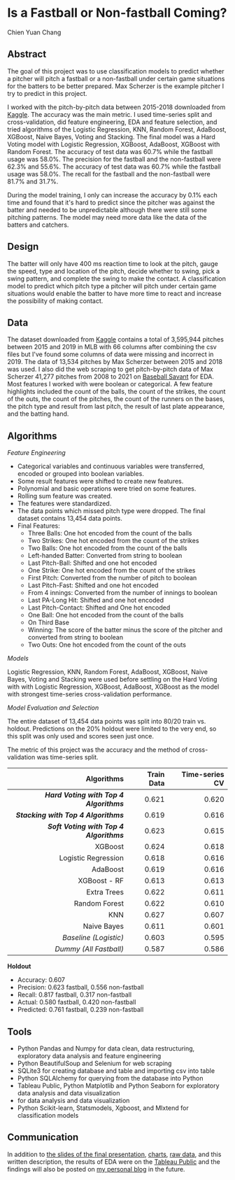 # Is a Fastball or Non-fastball Coming?
Chien Yuan Chang

## Abstract
The goal of this project was to use classification models to predict whether a pitcher will pitch a fastball or a non-fastball under certain game situations for the batters to be better prepared. Max Scherzer is the example pitcher I try to predict in this project. 

I worked with the pitch-by-pitch data between 2015-2018 downloaded from [Kaggle](https://www.kaggle.com/pschale/mlb-pitch-data-20152018). The accuracy was the main metric. I used time-series split and cross-validation, did feature engineering, EDA and feature selection, and tried algorithms of the Logistic Regression, KNN, Random Forest, AdaBoost, XGBoost, Naive Bayes, Voting and Stacking. The final model was a Hard Voting model with Logistic Regression, XGBoost, AdaBoost, XGBoost with Random Forest. The accuracy of test data was 60.7% while the fastball usage was 58.0%. The precision for the fastball and the non-fastball were 62.3% and 55.6%. The accuracy of test data was 60.7% while the fastball usage was 58.0%. The recall for the fastball and the non-fastball were 81.7% and 31.7%.

During the model training, I only can increase the accuracy by 0.1% each time and found that it's hard to predict since the pitcher was against the batter and needed to be unpredictable although there were still some pitching patterns. The model may need more data like the data of the batters and catchers.

## Design
The batter will only have 400 ms reaction time to look at the pitch, gauge the speed, type and location of the pitch, decide whether to swing, pick a swing pattern, and complete the swing to make the contact. A classification model to predict which pitch type a pitcher will pitch under certain game situations would enable the batter to have more time to react and increase the possibility of making contact.

## Data
The dataset downloaded from [Kaggle](https://www.kaggle.com/pschale/mlb-pitch-data-20152018) contains a total of 3,595,944 pitches between 2015 and 2019 in MLB with 66 columns after combining the csv files but I've found some columns of data were missing and incorrect in 2019. The data of 13,534 pitches by Max Scherzer between 2015 and 2018 was used. I also did the web scraping to get pitch-by-pitch data of Max Scherzer 41,277 pitches from 2008 to 2021 on [Baseball Savant](https://baseballsavant.mlb.com/statcast_search) for EDA. Most features I worked with were boolean or categorical. A few feature highlights included the count of the balls, the count of the strikes, the count of the outs, the count of the pitches, the count of the runners on the bases, the pitch type and result from last pitch, the result of last plate appearance, and the batting hand.


## Algorithms

*Feature Engineering*  

* Categorical variables and continuous variables were transferred, encoded or grouped into boolean variables.
* Some result features were shifted to create new features.  
* Polynomial and basic operations were tried on some features.
* Rolling sum feature was created. 
* The features were standardized.
* The data points which missed pitch type were dropped. The final dataset contains 13,454 data points.
* Final Features:
    * Three Balls: One hot encoded from the count of the balls
    * Two Strikes: One hot encoded from the count of the strikes
    * Two Balls: One hot encoded from the count of the balls
    * Left-handed Batter: Converted from string to boolean
    * Last Pitch-Ball: Shifted and one hot encoded
    * One Strike: One hot encoded from the count of the strikes
    * First Pitch: Converted from the number of pitch to boolean
    * Last Pitch-Fast: Shifted and one hot encoded
    * From 4 innings: Converted from the number of innings to boolean
    * Last PA-Long Hit: Shifted and one hot encoded
    * Last Pitch-Contact: Shifted and One hot encoded
    * One Ball: One hot encoded from the count of the balls
    * On Third Base
    * Winning: The score of the batter minus the score of the pitcher and converted from string to boolean
    * Two Outs: One hot encoded from the count of the outs

*Models*

Logistic Regression, KNN, Random Forest, AdaBoost, XGBoost, Naive Bayes, Voting and Stacking were used before settling on the Hard Voting with with Logistic Regression, XGBoost, AdaBoost, XGBoost as the model with strongest time-series cross-validation performance.

*Model Evaluation and Selection*
  
The entire dataset of 13,454 data points was split into 80/20 train vs. holdout. Predictions on the 20% holdout were limited to the very end, so this split was only used and scores seen just once.



The metric of this project was the accuracy and the method of cross-validation was time-series split.


Algorithms|Train Data|Time-series CV
---:|---:|---:
***Hard Voting with Top 4 Algorithms***|0.621|0.620
***Stacking with Top 4 Algorithms***|0.619|0.616
***Soft Voting with Top 4 Algorithms***|0.623|0.615
XGBoost|0.624|0.618
Logistic Regression|0.618|0.616
AdaBoost|0.619|0.616
XGBoost - RF|0.613|0.613
Extra Trees|0.622|0.611
Random Forest|0.622|0.610
KNN|0.627|0.607
Naive Bayes|0.611|0.601
*Baseline (Logistic)*|0.603|0.595
*Dummy (All Fastball)*|0.587|0.586

**Holdout**  

   - Accuracy: 0.607  
   - Precision: 0.623 fastball, 0.556 non-fastball  
   - Recall: 0.817 fastball, 0.317 non-fastball 
   - Actual: 0.580 fastball, 0.420 non-fastball  
   - Predicted: 0.761 fastball, 0.239 non-fastball 

## Tools
- Python Pandas and Numpy for data clean, data restructuring, exploratory data analysis and feature engineering
- Python BeautifulSoup and Selenium for web scraping
- SQLite3 for creating database and table and importing csv into table
- Python SQLAlchemy for querying from the database into Python
- Tableau Public, Python Matplotlib and Python Seaborn for exploratory data analysis and data visualization
-  for data analysis and data visualization
- Python Scikit-learn, Statsmodels, Xgboost, and Mlxtend for classification models


## Communication
In addition to [the slides of the final presentation](final_presentation.pdf), [charts](images/), [raw data](data/), and this written description, the results of EDA were on the [Tableau Public](https://public.tableau.com/app/profile/koscew/viz/Scherzer/Last_pitch) and the findings will also be posted on [my personal blog](https://koscew.github.io/) in the future.
